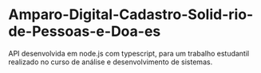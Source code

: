 # Amparo-Digital-Cadastro-Solid-rio-de-Pessoas-e-Doa-es
API desenvolvida em node.js com typescript, para um trabalho estudantil realizado no curso de análise e desenvolvimento de sistemas.
